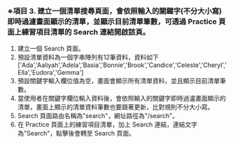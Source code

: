 ### ※項目 3. 建立一個清單搜尋頁面，會依照輸入的關鍵字(不分大小寫)即時過濾畫面顯示的清單，並顯示目前清單筆數，可透過 Practice 頁面上練習項目清單的 Search 連結開啟該頁。 ###
1. 建立一個 Search 頁面。
2. 預設清單資料為一個字串陣列有12筆資料，資料如下
['Ada','Aaliyah','Adela','Basia','Bonnie','Brook','Candice','Celeste','Cheryl','Ella','Eudora','Gemma']
3. 預設關鍵字輸入欄位值為空，畫面會顯示所有清單資料，並且顯示目前清單筆數。
4. 當使用者在關鍵字欄位輸入資料後，會依照輸入的關鍵字即時過瀘畫面顯示的清單，畫面上顯示的清單資料筆數也要跟著更新，比對規則不分大小寫。
5. Search 頁面路由名稱為"search"，網址路徑為"/search"。
6. 在 Practice 頁面上的練習項目清單，加上 Search 連結，連結文字為"Search"，點擊後會轉至 Search 頁面。